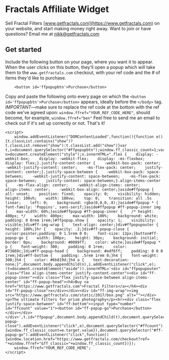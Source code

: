 # Fractals Affiliate Widget
Sell Fractal Filters [www.getfractals.com](https://www.getfractals.com) on your website, and start making money right away. Want to join or have questions? Email me at nikk@getfractals.com
## Get started
Include the following button on your page, where you want it to appear. When the user clicks on this button, they'll open a popup which will take them to the ```www.getfractals.com``` checkout, with your ref code and the # of items they'd like to purchase.
```
    <button id='ffpopupbtn'>Purchase</button>
```

Copy and paste the following onto every page on which the ```<button id='ffpopupbtn'>Purchase</button>``` appears, ideally before the ```</body>``` tag.
*IMPORTANT*—make sure to replace the ref code at the bottom with the ref code we've agreed upon: ```window.ffref="YOUR_REF_CODE_HERE"```, should become, for example, ```window.ffref="ben"```
Feel free to send me an email to check out if it's set up correctly or not. That's it!

```
<script>
    window.addEventListener("DOMContentLoaded",function(){function e(){t.classList.contains("show")?t.classList.remove("show"):t.classList.add("show")}var t,i=document.querySelector("#ffpopupbtn");window.ff_classic_count=1;var n=document.createElement("style");n.innerHTML=".flex {    display: -webkit-box;    display: -webkit-flex;    display: -ms-flexbox;    display: flex;}.justify-content-center {    -webkit-box-pack: center;    -webkit-justify-content: center;    -ms-flex-pack: center;    justify-content: center;}.justify-space-between {    -webkit-box-pack: space-between;    -webkit-justify-content: space-between;    -ms-flex-pack: space-between;    justify-content: space-between;}.align-items-center {    -ms-flex-align: center;    -webkit-align-items: center;     align-items: center;    -webkit-box-align: center;}aside#ffpopup {    all: unset;    position: fixed;    opacity: 0;    visibility: hidden;    height: 100vh;    width: 100vw;    top: 0;    transition: all .5s linear;    left: 0;    background: rgba(0,0,0,.8);}aside#ffpopup * {    font-family: 'Poppins', sans-serif;}aside#ffpopup #ff-popup-inner img {    max-width: 60%;}aside#ffpopup #ff-popup-inner {    /* height: 400px; */    width: 400px;    max-width: 100%;    background: white;    padding: 0 0rem 1rem;}#ffpopup.show {    opacity: 1;    visibility: visible;}div#ff-img-wrap {    text-align: center;}div#ffpopupouter {    height: 100%;}hr {    opacity: .2;}div#ff-popup-close {    cursor:pointer;padding: 0 1.5rem 0 0;    font-size: 12px;}button#ff-popup-go {    width: 100px;    height: 30px;    background: initial;    border: 0px;    background: #0089ff;    color: white;}aside#ffpopup * p {    font-weight: 300;    padding: 0 1rem;    color: #73869c;}div#ff-popup-head {    background: #edf6ff;    padding: 0 0 0 1rem;}div#ff-bottom {    padding: .5rem 1rem 0;}h4 {    font-weight: 300;}h4 {    color: #6b819d;}h4 a {    text-decoration: none;}",document.body.appendChild(n),i.addEventListener("click",e);(t=document.createElement("aside")).innerHTML='<div id="ffpopupouter" class="flex align-items-center justify-content-center"><div id="ff-popup-inner"><div class="flex justify-space-between align-items-center" id="ff-popup-head"><h4>Buy <a href="https://www.getfractals.com">Fractal Filters</a></h4><div id="ff-popup-close">x</div></div><div id="ff-img-wrap"><img src="https://www.getfractals.com/static/2017/box.png" alt=""></div><p>The ultimate filters for prism photography</p><hr><div class="flex justify-space-between" id="ff-bottom"><input type="number" id="ffcount" value="1"><button id="ff-popup-go">Purchase</button></div></div></div>',t.id="ffpopup",document.body.appendChild(t),document.querySelector("#ff-popup-close").addEventListener("click",e),document.querySelector("#ffcount").addEventListener("change",function(e){window.ff_classic_count=e.target.value}),document.querySelector("#ff-popup-go").addEventListener("click",function(){window.location.href="https://www.getfractals.com/checkout?ref= "+window.ffref+"&ff_classic="+window.ff_classic_count})});
    window.ffref="YOUR_REF_CODE_HERE";
</script>        
```
